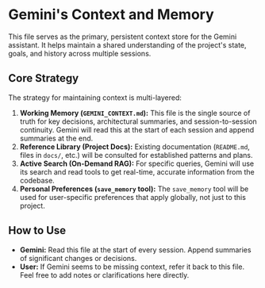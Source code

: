 # Gemini's Context and Memory

This file serves as the primary, persistent context store for the Gemini assistant. It helps maintain a shared understanding of the project's state, goals, and history across multiple sessions.

## Core Strategy

The strategy for maintaining context is multi-layered:

1.  **Working Memory (`GEMINI_CONTEXT.md`):** This file is the single source of truth for key decisions, architectural summaries, and session-to-session continuity. Gemini will read this at the start of each session and append summaries at the end.
2.  **Reference Library (Project Docs):** Existing documentation (`README.md`, files in `docs/`, etc.) will be consulted for established patterns and plans.
3.  **Active Search (On-Demand RAG):** For specific queries, Gemini will use its search and read tools to get real-time, accurate information from the codebase.
4.  **Personal Preferences (`save_memory` tool):** The `save_memory` tool will be used for user-specific preferences that apply globally, not just to this project.

## How to Use

-   **Gemini:** Read this file at the start of every session. Append summaries of significant changes or decisions.
-   **User:** If Gemini seems to be missing context, refer it back to this file. Feel free to add notes or clarifications here directly.
